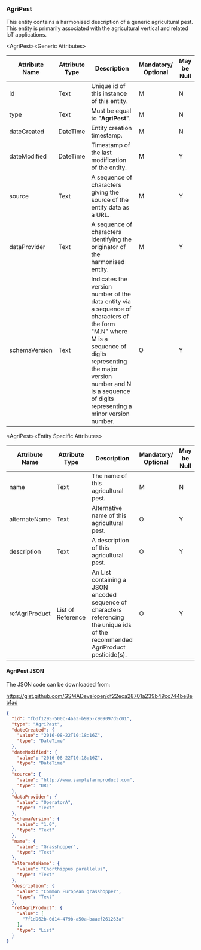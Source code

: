 ### AgriPest

This entity contains a harmonised description of a generic agricultural pest. This entity is primarily associated with the agricultural vertical and related IoT applications.

&lt;AgriPest&gt;&lt;Generic Attributes&gt;

| Attribute Name | Attribute Type | Description                                                                                                                                                                                                                             | Mandatory/ Optional | May be Null |
|----------------|----------------|-----------------------------------------------------------------------------------------------------------------------------------------------------------------------------------------------------------------------------------------|--------------------|-------------|
| id             | Text           | Unique id of this instance of this entity.                                                                                                                                                                                              | M                  | N           |
| type           | Text           | Must be equal to "**AgriPest**".                                                                                                                                                                                                        | M                  | N           |
| dateCreated    | DateTime       | Entity creation timestamp.                                                                                                                                                                                                              | M                  | N           |
| dateModified   | DateTime       | Timestamp of the last modification of the entity.                                                                                                                                                                                       | M                  | Y           |
| source         | Text           | A sequence of characters giving the source of the entity data as a URL.                                                                                                                                                                 | M                  | Y           |
| dataProvider   | Text           | A sequence of characters identifying the originator of the harmonised entity.                                                                                                                                                           | M                  | Y           |
| schemaVersion  | Text           | Indicates the version number of the data entity via a sequence of characters of the form "M.N" where M is a sequence of digits representing the major version number and N is a sequence of digits representing a minor version number. | O                  | Y           |

&lt;AgriPest&gt;&lt;Entity Specific Attributes&gt;

| Attribute Name | Attribute Type    | Description                                                                                                                      | Mandatory/ Optional | May be Null |
|----------------|-------------------|----------------------------------------------------------------------------------------------------------------------------------|--------------------|-------------|
| name           | Text              | The name of this agricultural pest.                                                                                              | M                  | N           |
| alternateName  | Text              | Alternative name of this agricultural pest.                                                                                      | O                  | Y           |
| description    | Text              | A description of this agricultural pest.                                                                                         | O                  | Y           |
| refAgriProduct | List of Reference | An List containing a JSON encoded sequence of characters referencing the unique ids of the recommended AgriProduct pesticide(s). | O                  | Y           |

#### AgriPest JSON

The JSON code can be downloaded from:

<https://gist.github.com/GSMADeveloper/df22eca28701a239b49cc744be8eb1ad>
```json
{
  "id": "fb3f1295-500c-4aa3-b995-c909097d5c01",
  "type": "AgriPest",
  "dateCreated": {
    "value": "2016-08-22T10:18:16Z",
    "type": "DateTime"
  },
  "dateModified": {
    "value": "2016-08-22T10:18:16Z",
    "type": "DateTime"
  },
  "source": {
    "value": "http://www.samplefarmproduct.com",
    "type": "URL"
  },
  "dataProvider": {
    "value": "OperatorA",
    "type": "Text"
  },
  "schemaVersion": {
    "value": "1.0",
    "type": "Text"
  },
  "name": {
    "value": "Grasshopper",
    "type": "Text"
  },
  "alternateName": {
    "value": "Chorthippus parallelus",
    "type": "Text"
  },
  "description": {
    "value": "Common European grasshopper",
    "type": "Text"
  },
  "refAgriProduct": {
    "value": [
      "7f1d962b-0d14-479b-a50a-baaef261263a"
    ],
    "type": "List"
  }
}
```
